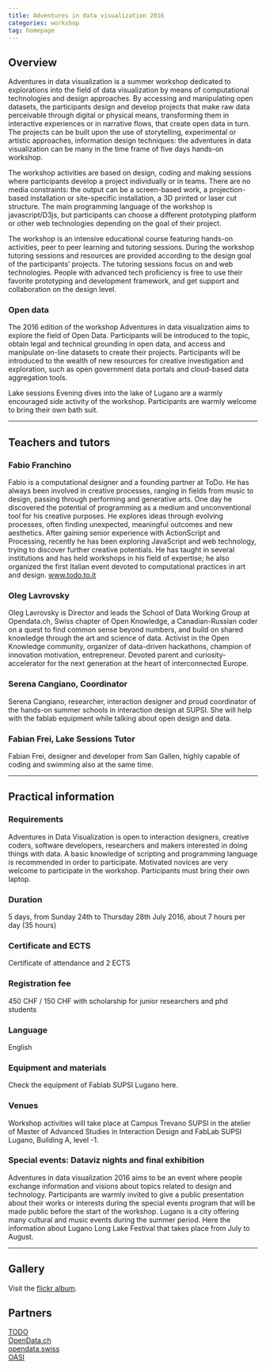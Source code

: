 ```yaml
---
title: Adventures in data visualization 2016
categories: workshop
tag: homepage
---
```

## Overview

Adventures in data visualization is a summer workshop dedicated to explorations into the field of data visualization by means of computational technologies and design approaches. By accessing and manipulating open datasets, the participants design and develop projects that make raw data perceivable through digital or physical means, transforming them in interactive experiences or in narrative flows, that create open data in turn. The projects can be built upon the use of storytelling, experimental or artistic approaches, information design techniques: the adventures in data visualization can be many in the time frame of five days hands-on workshop.

The workshop activities are based on design, coding and making sessions where participants develop a project individually or in teams. There are no media constraints: the output can be a screen-based work, a projection-based installation or site-specific installation, a 3D printed or laser cut structure. The main programming language of the workshop is javascript/D3js, but participants can choose a different prototyping platform or other web technologies depending on the goal of their project.

The workshop is an intensive educational course featuring hands-on activities, peer to peer learning and tutoring sessions. During the workshop tutoring sessions and resources are provided according to the design goal of the participants’ projects. The tutoring sessions focus on and web technologies. People with advanced tech proficiency is free to use their favorite prototyping and development framework, and get support and collaboration on the design level.

### Open data
The 2016 edition of the workshop Adventures in data visualization aims to explore the field of Open Data. Participants will be introduced to the topic, obtain legal and technical grounding in open data, and access and manipulate on-line datasets to create their projects.
Participants will be introduced to the wealth of new resources for creative investigation and exploration, such as open government data portals and cloud-based data aggregation tools.

Lake sessions
Evening dives into the lake of Lugano are a warmly encouraged side activity of the workshop. Participants are warmly welcome to bring their own bath suit.

___

## Teachers and tutors

### Fabio Franchino
Fabio is a computational designer and a founding partner at ToDo. He has always been involved in creative processes, ranging in fields from music to design, passing through performing and generative arts. One day he discovered the potential of programming as a medium and unconventional tool for his creative purposes. He explores ideas through evolving processes, often finding unexpected, meaningful outcomes and new aesthetics. After gaining senior experience with ActionScript and Processing, recently he has been exploring JavaScript and web technology, trying to discover further creative potentials. He has taught in several institutions and has held workshops in his field of expertise; he also organized the first Italian event devoted to computational practices in art and design.
www.todo.to.it

### Oleg Lavrovsky
Oleg Lavrovsky is Director and leads the School of Data Working Group at Opendata.ch, Swiss chapter of Open Knowledge, a Canadian-Russian coder on a quest to find common sense beyond numbers, and build on shared knowledge through the art and science of data. Activist in the Open Knowledge community, organizer of data-driven hackathons, champion of innovation motivation, entrepreneur. Devoted parent and curiosity-accelerator for the next generation at the heart of interconnected Europe.

### Serena Cangiano, Coordinator
Serena Cangiano, researcher, interaction designer and proud coordinator of the hands-on summer schools in interaction design at SUPSI. She will help with the fablab equipment while talking about open design and data.

### Fabian Frei, Lake Sessions Tutor
Fabian Frei, designer and developer from San Gallen, highly capable of coding and swimming also at the same time.

___

## Practical information

### Requirements
Adventures in Data Visualization is open to interaction designers, creative coders, software developers, researchers and makers interested in doing things with data. A basic knowledge of scripting and programming language is recommended in order to participate. Motivated novices are very welcome to participate in the workshop. Participants must bring their own laptop.

### Duration
5 days, from Sunday 24th to Thursday 28th July 2016, about 7 hours per day (35 hours)

### Certificate and ECTS
Certificate of attendance and 2 ECTS

### Registration fee
450 CHF / 150 CHF with scholarship for junior researchers and phd students

### Language
English

### Equipment and materials
Check the equipment of Fablab SUPSI Lugano here.

### Venues
Workshop activities will take place at Campus Trevano SUPSI in the atelier of Master of Advanced Studies in Interaction Design and FabLab SUPSI Lugano, Building A, level -1.

### Special events: Dataviz nights and final exhibition
Adventures in data visualization 2016 aims to be an event where people exchange information and visions about topics related to design and technology. Participants are warmly invited to give a public presentation about their works or interests during the special events program that will be made public before the start of the workshop. Lugano is a city offering many cultural and music events during the summer period. Here the information about Lugano Long Lake Festival that takes place from July to August.

___

## Gallery

Visit the [flickr album](https://www.flickr.com/photos/maindinteraction/albums/72157671489565776).


## Partners

[TODO](https://todo.to.it/)  
[OpenData.ch](https://opendata.ch/)  
[opendata.swiss](https://opendata.swiss/)  
[OASI](http://www.oasi.ti.ch/web/dati/aria.html)

